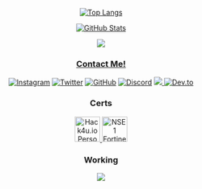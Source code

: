 
<div align="center">
 
<a aling="left" rel="noreferrer" href="https://wtp.franafp.com"><img src="https://github-readme-stats.vercel.app/api/top-langs/?username=franafp&layout=compact&exclude_repo=NPC_medico-FIVEM,Token-Grabber&theme=dark" alt="Top Langs"></a>


 
<a rel="noreferrer" href="https://help.franafp.com"><img src="https://github-readme-stats.vercel.app/api?username=franafp&count_private=true&show_icons=true&theme=dark&disable_animations=false&hide_title=true" alt="GitHub Stats"></a>
 </div>

<div align="center">
<a href="https://discord.com/users/1094385939347943516">
<img src="https://lanyard-profile-readme.vercel.app/api/1094385939347943516?theme=dark&bg=292b2f&animated=true&hideDiscrim=true&borderRadius=27px&idleMessage=franafp.com">
 
 </div>

 
 
 
 
<div align="center">

<h3>Contact Me!</h3>
 
 
<a rel="noreferrer" href="https://instagram.com/fran_afp_"><img src="https://skillicons.dev/icons?i=instagram" alt="Instagram"></a> <a rel="noreferrer" href="https://twitter.com/fran_afp_"><img src="https://skillicons.dev/icons?i=twitter" alt="Twitter"></a> <a rel="noreferrer" href="https://github.com/franafp"><img src="https://skillicons.dev/icons?i=github" alt="GitHub"></a> <a rel="noreferrer" href="https://projectnoxius.xyz/discord"><img src="https://skillicons.dev/icons?i=discord" alt="Discord"></a> <a rel="noreferrer" href="https://www.linkedin.com/in/fran-acereda-573597262/"><img src="https://skillicons.dev/icons?i=linkedin"> <a rel="noreferrer" href="https://dev.to/franafp"><img src="https://skillicons.dev/icons?i=devto" alt="Dev.to"></a>
 
</div>


 
 
<div align="center">
 

<h3>Certs</h3>
<a rel="noreferrer" href="https://franafp.com/wp/wp-content/uploads/2023/02/Certificado-Entorno-Profesional-De-Trabajo-Linux-Desde-0.pdf"><img src="https://user-images.githubusercontent.com/48841069/219590227-8e1dddc6-d7cd-4a28-a30a-c1e23801808f.png" alt="Hack4u.io Personalizacion Entorno de Linux desde Cero" height="50" width="50" href="https://franafp.com/wp/wp-content/uploads/2023/02/Certificado-Entorno-Profesional-De-Trabajo-Linux-Desde-0.pdf"></a><a href="https://franafp.com/wp/wp-content/uploads/2023/02/Course_Completion_Certificate.pdf" rel="noreferrer"> <img src="https://user-images.githubusercontent.com/48841069/219590785-a68ede8f-7188-4f83-83c6-33aaa571ad75.png" alt="NSE 1 Fortinet" href="https://franafp.com/wp/wp-content/uploads/2023/02/Course_Completion_Certificate.pdf" height=50 width=50 rel="noreferrer"></a>
</div>
 
 
<div align="center">
 
 
 <h3>Working</h3>
 <img align="center"src="https://skillicons.dev/icons?i=cs,html,discord,bots,dotnet,github,md,bash,php,linux,py,visualstudio,vscode"/>
</div>
